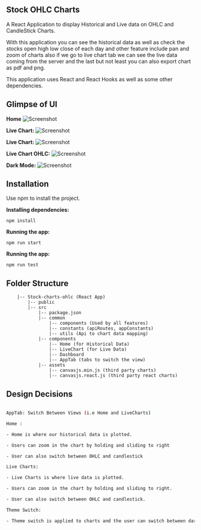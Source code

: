 ## Stock OHLC Charts

A React Application to display Historical and Live data on OHLC and CandleStick Charts.

With this application you can see the historical data as well as check the stocks open high low close of each day and other feature include pan and zoom of charts also if we go to live chart tab we can see the live data coming from the server and the last but not least you can also export chart as pdf and png.

This application uses React and React Hooks as well as some other dependencies.

## Glimpse of UI

**Home**
![Screenshot](../master/screenshots/Historical.png)

**Live Chart:**
![Screenshot](../master/screenshots/Live-Chart.png)

**Live Chart:**
![Screenshot](../master/screenshots/Live-Charts-2.png)

**Live Chart OHLC:**
![Screenshot](../master/screenshots/Live-Charts-OHLC.png)

**Dark Mode:**
![Screenshot](../master/screenshots/Dark-Mode.png)

## Installation

Use npm to install the project.

**Installing dependencies:**

    npm install

**Running the app:**

    npm run start

**Running the app:**

    npm run test

## Folder Structure

```
    |-- Stock-charts-ohlc (React App)
        |-- public
        |-- src
            |-- package.json
            |-- common
                |-- components (Used by all features)
                |-- constants (apiRoutes, appConstants)
                |-- utils (Api to chart data mapping)
            |-- components
                |-- Home (for Historical Data)
                |-- LiveChart (for Live Data)
                |-- Dashboard
                |-- AppTab (tabs to switch the view)
            |-- assets
                |-- canvasjs.min.js (third party charts)
                |-- canvasjs.react.js (third party react charts)
```

## Design Decisions

```bash

AppTab: Switch Between Views (i.e Home and LiveCharts)

Home :

- Home is where our historical data is plotted.

- Users can zoom in the chart by holding and sliding to right

- User can also switch between OHLC and candlestick

Live Charts:

- Live Charts is where live data is plotted.

- Users can zoom in the chart by holding and sliding to right.

- User can also switch between OHLC and candlestick.

Theme Switch:

- Theme switch is applied to charts and the user can switch between dark and light mode

```
